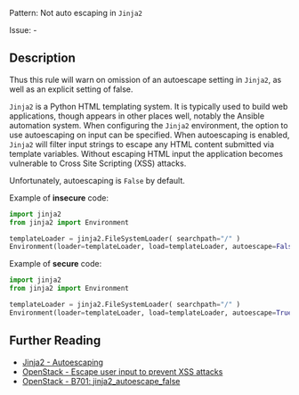 Pattern: Not auto escaping in `Jinja2`

Issue: -

## Description

Thus this rule will warn on omission of an autoescape setting in `Jinja2`, as well as an explicit setting of
false. 

`Jinja2` is a Python HTML templating system. It is typically used to build web
applications, though appears in other places well, notably the Ansible
automation system. When configuring the `Jinja2` environment, the option to use
autoescaping on input can be specified. When autoescaping is enabled, `Jinja2`
will filter input strings to escape any HTML content submitted via template
variables. Without escaping HTML input the application becomes vulnerable to
Cross Site Scripting (XSS) attacks.

Unfortunately, autoescaping is `False` by default. 


Example of **insecure** code:

```python
import jinja2
from jinja2 import Environment

templateLoader = jinja2.FileSystemLoader( searchpath="/" )
Environment(loader=templateLoader, load=templateLoader, autoescape=False)
```

Example of **secure** code:

```python
import jinja2
from jinja2 import Environment

templateLoader = jinja2.FileSystemLoader( searchpath="/" )
Environment(loader=templateLoader, load=templateLoader, autoescape=True)
```

## Further Reading

* [Jinja2 - Autoescaping](http://jinja.pocoo.org/docs/dev/api/#autoescaping)
* [OpenStack - Escape user input to prevent XSS attacks](https://security.openstack.org/guidelines/dg_cross-site-scripting-xss.html)
* [OpenStack - B701: jinja2_autoescape_false](https://docs.openstack.org/bandit/latest/plugins/jinja2_autoescape_false.html)
